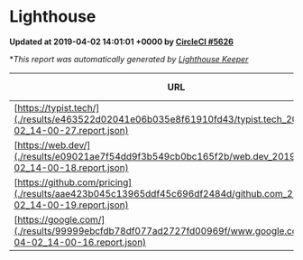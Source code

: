 
# Lighthouse

**Updated at 2019-04-02 14:01:01 +0000 by [CircleCI #5626](https://circleci.com/gh/ItinerisLtd/lighthouse-keeper-example/5626)**

**This report was automatically generated by [Lighthouse Keeper](https://github.com/itinerisltd/lighthouse-keeper)*

| URL | Performance | Accessibility | Best Practices | SEO | PWA | Updated At |
| --- | --- | --- | --- | --- | --- | --- |
| [https://typist.tech/](./results/e463522d02041e06b035e8f61910fd43/typist.tech_2019-04-02_14-00-27.report.json) | 1 |  |  |  |  | 2019-04-02T14:00:27.734Z |
| [https://web.dev/](./results/e09021ae7f54dd9f3b549cb0bc165f2b/web.dev_2019-04-02_14-00-18.report.json) | 0.97 | 0.93 | 1 | 0.96 | 1 | 2019-04-02T14:00:18.158Z |
| [https://github.com/pricing](./results/aae423b045c13965ddf45c696df2484d/github.com_2019-04-02_14-00-19.report.json) | 0.87 | 0.89 | 0.93 | 0.9 | 0.58 | 2019-04-02T14:00:19.730Z |
| [https://google.com/](./results/99999ebcfdb78df077ad2727fd00969f/www.google.com_2019-04-02_14-00-16.report.json) | 0.94 | 0.71 | 0.93 | 0.82 | 0.58 | 2019-04-02T14:00:16.942Z |
